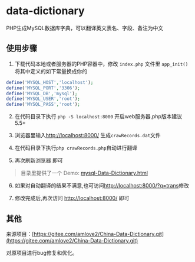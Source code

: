 # data-dictionary
PHP生成MySQL数据库字典，可以翻译英文表名、字段、备注为中文


## 使用步骤

1. 下载代码本地或者服务器的PHP容器中，修改 `index.php` 文件里 `app_init()`将其中定义的如下常量换成你的

```php
define('MYSQL_HOST','localhost');
define('MYSQL_PORT','3306');
define('MYSQL_DB','mysql');
define('MYSQL_USER','root');
define('MYSQL_PASS','root');
```

2. 在代码目录下执行 `php -S localhost:8000` 开启web服务器,php版本建议5.5+

3. 浏览器里输入[http://localhost:8000/](http://localhost:8000/) 生成`crawRecords.dat`文件

4. 在代码目录下执行`php crawRecords.php`自动进行翻译

5. 再次刷新浏览器 即可

> 目录里提供了一个 Demo: [mysql-Data-Dictionary.html](/china-data-dictionary/mysql-Data-Dictionary.html)

6. 如果对自动翻译的结果不满意,也可访问[http://localhost:8000/?q=trans](http://localhost:8000/?q=trans)修改

7. 修改完成后,再次访问 [http://localhost:8000/](http://localhost:8000/) 即可

 

## 其他

来源项目：[https://gitee.com/amlove2/China-Data-Dictionary.git](https://gitee.com/amlove2/China-Data-Dictionary.git)

对原项目进行bug修复和优化。
